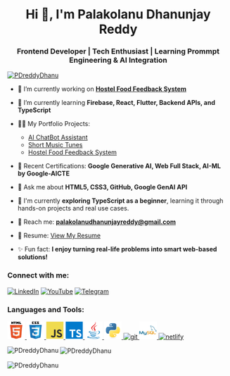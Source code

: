 <h1 align="center">Hi 👋, I'm Palakolanu Dhanunjay Reddy</h1>
<h3 align="center">Frontend Developer | Tech Enthusiast | Learning Prommpt Engineering & AI Integration</h3>

<p align="left"> <a href="https://github.com/ryo-ma/github-profile-trophy"><img src="https://github-profile-trophy.vercel.app/?username=PDreddyDhanu" alt="PDreddyDhanu" /></a> </p>

- 🔭 I’m currently working on **[Hostel Food Feedback System](https://pdreddydhanu.github.io/hostel-food-feedback/)**

- 🚀 I’m currently learning **Firebase, React, Flutter, Backend APIs, and TypeScript**

- 👨‍💻 My Portfolio Projects: 
  - [AI ChatBot Assistant](https://pdreddy-dhanu-chat-bot.netlify.app)
  - [Short Music Tunes](https://pdr-tunes.netlify.app)
  - [Hostel Food Feedback System](https://pdreddydhanu.github.io/hostel-food-feedback/)

- 📅 Recent Certifications: **Google Generative AI, Web Full Stack, AI-ML by Google-AICTE**

- 🤔 Ask me about **HTML5, CSS3, GitHub, Google GenAI API**

- 🧠 I'm currently **exploring TypeScript as a beginner**, learning it through hands-on projects and real use cases.

- 📧 Reach me: **palakolanudhanunjayreddy@gmail.com**

- 📄 Resume: [View My Resume](https://drive.google.com/file/d/1qygxjiiJBszmAOi6ML30qCj6dUzj57Yh/view?usp=sharing)

- ✨ Fun fact: **I enjoy turning real-life problems into smart web-based solutions!**

<h3 align="left">Connect with me:</h3>
<p align="left">
<a href="https://linkedin.com/in/dhanunjay-reddy-palakolanu-878b70259" target="blank"><img align="center" src="https://raw.githubusercontent.com/rahuldkjain/github-profile-readme-generator/master/src/images/icons/Social/linked-in-alt.svg" alt="LinkedIn" height="30" width="40" /></a>
<a href="https://www.youtube.com/@pdreddy" target="blank"><img align="center" src="https://raw.githubusercontent.com/rahuldkjain/github-profile-readme-generator/master/src/images/icons/Social/youtube.svg" alt="YouTube" height="30" width="40" /></a>
<a href="https://t.me/PDReddy_Dhanu04_08" target="blank"><img align="center" src="https://cdn.jsdelivr.net/gh/simple-icons/simple-icons/icons/telegram.svg" alt="Telegram" height="30" width="40" /></a>
</p>

<h3 align="left">Languages and Tools:</h3>
<p align="left"> 
  <a href="https://www.w3.org/html/" target="_blank"> <img src="https://raw.githubusercontent.com/devicons/devicon/master/icons/html5/html5-original-wordmark.svg" alt="html5" width="40" height="40"/> </a>
  <a href="https://www.w3schools.com/css/" target="_blank"> <img src="https://raw.githubusercontent.com/devicons/devicon/master/icons/css3/css3-original-wordmark.svg" alt="css3" width="40" height="40"/> </a>
  <a href="https://developer.mozilla.org/en-US/docs/Web/JavaScript" target="_blank"> <img src="https://raw.githubusercontent.com/devicons/devicon/master/icons/javascript/javascript-original.svg" alt="javascript" width="40" height="40"/> </a>
  <a href="https://www.typescriptlang.org/" target="_blank"> <img src="https://raw.githubusercontent.com/devicons/devicon/master/icons/typescript/typescript-original.svg" alt="typescript" width="40" height="40"/> </a>
  <a href="https://www.java.com" target="_blank"> <img src="https://raw.githubusercontent.com/devicons/devicon/master/icons/java/java-original.svg" alt="java" width="40" height="40"/> </a>
  <a href="https://www.python.org" target="_blank"> <img src="https://raw.githubusercontent.com/devicons/devicon/master/icons/python/python-original.svg" alt="python" width="40" height="40"/> </a>
  <a href="https://git-scm.com/" target="_blank"> <img src="https://www.vectorlogo.zone/logos/git-scm/git-scm-icon.svg" alt="git" width="40" height="40"/> </a>
  <a href="https://www.mysql.com/" target="_blank"> <img src="https://raw.githubusercontent.com/devicons/devicon/master/icons/mysql/mysql-original-wordmark.svg" alt="mysql" width="40" height="40"/> </a>
  <a href="https://www.netlify.com/" target="_blank"> <img src="https://www.vectorlogo.zone/logos/netlify/netlify-icon.svg" alt="netlify" width="40" height="40"/> </a>
</p>

<p><img align="left" src="https://github-readme-stats.vercel.app/api/top-langs?username=PDreddyDhanu&show_icons=true&locale=en&layout=compact" alt="PDreddyDhanu" /></p>

<p>&nbsp;<img align="center" src="https://github-readme-stats.vercel.app/api?username=PDreddyDhanu&show_icons=true&locale=en" alt="PDreddyDhanu" /></p>

<p><img align="center" src="https://github-readme-streak-stats.herokuapp.com/?user=PDreddyDhanu&" alt="PDreddyDhanu" /></p>
